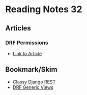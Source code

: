 # Reading Notes 32  

## Articles  

### DRF Permissions  
* [Link to Article](https://www.django-rest-framework.org/api-guide/permissions/)  

## Bookmark/Skim 
* [Classy Django REST](http://www.cdrf.co/)  
* [DRF Generic Views](https://www.django-rest-framework.org/api-guide/generic-views/)  